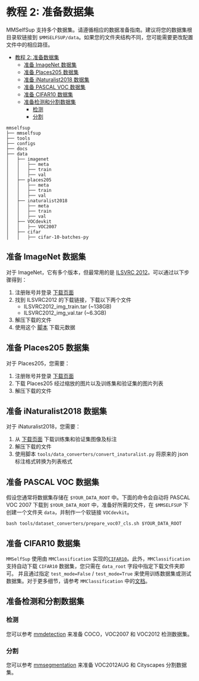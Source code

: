 # 教程 2: 准备数据集

MMSelfSup 支持多个数据集。请遵循相应的数据准备指南。建议将您的数据集根目录软链接到 `$MMSELFSUP/data`。如果您的文件夹结构不同，您可能需要更改配置文件中的相应路径。

- [教程 2: 准备数据集](#教程-2-准备数据集)
  - [准备 ImageNet 数据集](#准备-imagenet-数据集)
  - [准备 Places205 数据集](#准备-places205-数据集)
  - [准备 iNaturalist2018 数据集](#准备-inaturalist2018-数据集)
  - [准备 PASCAL VOC 数据集](#准备-pascal-voc-数据集)
  - [准备 CIFAR10 数据集](#准备-cifar10-数据集)
  - [准备检测和分割数据集](#准备检测和分割数据集)
    - [检测](#检测)
    - [分割](#分割)

```
mmselfsup
├── mmselfsup
├── tools
├── configs
├── docs
├── data
│   ├── imagenet
│   │   ├── meta
│   │   ├── train
│   │   ├── val
│   ├── places205
│   │   ├── meta
│   │   ├── train
│   │   ├── val
│   ├── inaturalist2018
│   │   ├── meta
│   │   ├── train
│   │   ├── val
│   ├── VOCdevkit
│   │   ├── VOC2007
│   ├── cifar
│   │   ├── cifar-10-batches-py

```

## 准备 ImageNet 数据集

对于 ImageNet，它有多个版本，但最常用的是 [ILSVRC 2012](http://www.image-net.org/challenges/LSVRC/2012/)。可以通过以下步骤得到：

1. 注册账号并登录 [下载页面](http://www.image-net.org/download-images)
2. 找到 ILSVRC2012 的下载链接，下载以下两个文件
   - ILSVRC2012_img_train.tar (~138GB)
   - ILSVRC2012_img_val.tar (~6.3GB)
3. 解压下载的文件
4. 使用这个 [脚本](https://github.com/BVLC/caffe/blob/master/data/ilsvrc12/get_ilsvrc_aux.sh) 下载元数据

## 准备 Places205 数据集

对于 Places205，您需要：

1. 注册账号并登录 [下载页面](http://places.csail.mit.edu/downloadData.html)
2. 下载 Places205 经过缩放的图片以及训练集和验证集的图片列表
3. 解压下载的文件

## 准备 iNaturalist2018 数据集

对于 iNaturalist2018，您需要：

1. 从 [下载页面](https://github.com/visipedia/inat_comp/tree/master/2018) 下载训练集和验证集图像及标注
2. 解压下载的文件
3. 使用脚本 `tools/data_converters/convert_inaturalist.py` 将原来的 json 标注格式转换为列表格式

## 准备 PASCAL VOC 数据集

假设您通常将数据集存储在 `$YOUR_DATA_ROOT` 中。下面的命令会自动将 PASCAL VOC 2007 下载到 `$YOUR_DATA_ROOT` 中，准备好所需的文件，在 `$MMSELFSUP` 下创建一个文件夹 `data`，并制作一个软链接 `VOCdevkit`。

```shell
bash tools/dataset_converters/prepare_voc07_cls.sh $YOUR_DATA_ROOT
```

## 准备 CIFAR10 数据集

`MMSelfSup` 使用由 `MMClassification` 实现的[`CIFAR10`](https://github.com/open-mmlab/mmclassification/blob/1.x/mmcls/datasets/cifar.py)。此外，`MMClassification` 支持自动下载 `CIFAR10` 数据集，您只需在 `data_root` 字段中指定下载文件夹即可。 并且通过指定 `test_mode=False` / `test_mode=True` 来使用训练数据集或测试数据集。对于更多细节，请参考 `MMClassification` 中的[文档](https://github.com/open-mmlab/mmclassification/blob/1.x/docs/en/user_guides/dataset_prepare.md#cifar)。

## 准备检测和分割数据集

### 检测

您可以参考 [mmdetection](https://github.com/open-mmlab/mmdetection/blob/main/docs/en/1_exist_data_model.md) 来准备 COCO，VOC2007 和 VOC2012 检测数据集。

### 分割

您可以参考 [mmsegmentation](https://github.com/open-mmlab/mmsegmentation/blob/main/docs/en/user_guides/2_dataset_prepare.md#prepare-datasets) 来准备 VOC2012AUG 和 Cityscapes 分割数据集。
